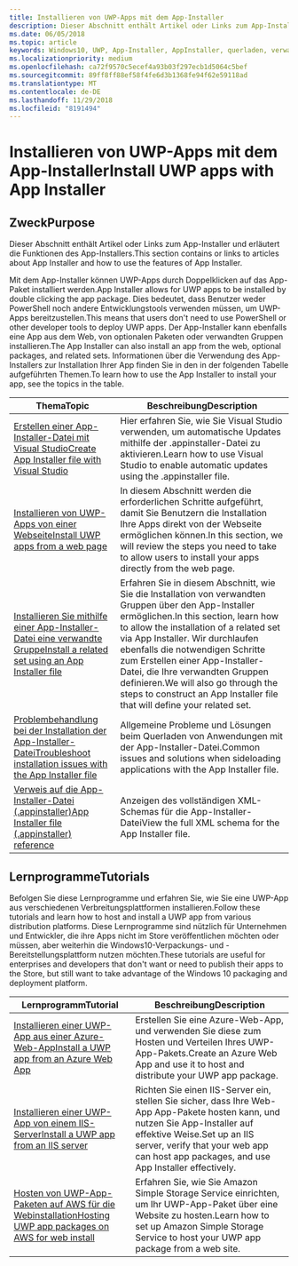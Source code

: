 ```yaml
---
title: Installieren von UWP-Apps mit dem App-Installer
description: Dieser Abschnitt enthält Artikel oder Links zum App-Installer und erläutert die Funktionen des App-Installers.
ms.date: 06/05/2018
ms.topic: article
keywords: Windows10, UWP, App-Installer, AppInstaller, querladen, verwandte Gruppe, optionale Pakete
ms.localizationpriority: medium
ms.openlocfilehash: ca72f9570c5ecef4a93b03f297ecb1d5064c5bef
ms.sourcegitcommit: 89ff8ff88ef58f4fe6d3b1368fe94f62e59118ad
ms.translationtype: MT
ms.contentlocale: de-DE
ms.lasthandoff: 11/29/2018
ms.locfileid: "8191494"
---
```

# <a name="install-uwp-apps-with-app-installer"></a><span data-ttu-id="cd479-104">Installieren von UWP-Apps mit dem App-Installer</span><span class="sxs-lookup"><span data-stu-id="cd479-104">Install UWP apps with App Installer</span></span>

## <a name="purpose"></a><span data-ttu-id="cd479-105">Zweck</span><span class="sxs-lookup"><span data-stu-id="cd479-105">Purpose</span></span>
<span data-ttu-id="cd479-106">Dieser Abschnitt enthält Artikel oder Links zum App-Installer und erläutert die Funktionen des App-Installers.</span><span class="sxs-lookup"><span data-stu-id="cd479-106">This section contains or links to articles about App Installer and how to use the features of App Installer.</span></span> 

<span data-ttu-id="cd479-107">Mit dem App-Installer können UWP-Apps durch Doppelklicken auf das App-Paket installiert werden.</span><span class="sxs-lookup"><span data-stu-id="cd479-107">App Installer allows for UWP apps to be installed by double clicking the app package.</span></span> <span data-ttu-id="cd479-108">Dies bedeutet, dass Benutzer weder PowerShell noch andere Entwicklungstools verwenden müssen, um UWP-Apps bereitzustellen.</span><span class="sxs-lookup"><span data-stu-id="cd479-108">This means that users don't need to use PowerShell or other developer tools to deploy UWP apps.</span></span> <span data-ttu-id="cd479-109">Der App-Installer kann ebenfalls eine App aus dem Web, von optionalen Paketen oder verwandten Gruppen installieren.</span><span class="sxs-lookup"><span data-stu-id="cd479-109">The App Installer can also install an app from the web, optional packages, and related sets.</span></span> <span data-ttu-id="cd479-110">Informationen über die Verwendung des App-Installers zur Installation Ihrer App finden Sie in den in der folgenden Tabelle aufgeführten Themen.</span><span class="sxs-lookup"><span data-stu-id="cd479-110">To learn how to use the App Installer to install your app, see the topics in the table.</span></span>

| <span data-ttu-id="cd479-111">Thema</span><span class="sxs-lookup"><span data-stu-id="cd479-111">Topic</span></span> | <span data-ttu-id="cd479-112">Beschreibung</span><span class="sxs-lookup"><span data-stu-id="cd479-112">Description</span></span> |
|-------|-------------|
| [<span data-ttu-id="cd479-113">Erstellen einer App-Installer-Datei mit Visual Studio</span><span class="sxs-lookup"><span data-stu-id="cd479-113">Create App Installer file with Visual Studio</span></span>](create-appinstallerfile-vs.md)| <span data-ttu-id="cd479-114">Hier erfahren Sie, wie Sie Visual Studio verwenden, um automatische Updates mithilfe der .appinstaller-Datei zu aktivieren.</span><span class="sxs-lookup"><span data-stu-id="cd479-114">Learn how to use Visual Studio to enable automatic updates using the .appinstaller file.</span></span> |
| [<span data-ttu-id="cd479-115">Installieren von UWP-Apps von einer Webseite</span><span class="sxs-lookup"><span data-stu-id="cd479-115">Install UWP apps from a web page</span></span>](installing-UWP-apps-web.md) | <span data-ttu-id="cd479-116">In diesem Abschnitt werden die erforderlichen Schritte aufgeführt, damit Sie Benutzern die Installation Ihre Apps direkt von der Webseite ermöglichen können.</span><span class="sxs-lookup"><span data-stu-id="cd479-116">In this section, we will review the steps you need to take to allow users to install your apps directly from the web page.</span></span> |
| [<span data-ttu-id="cd479-117">Installieren Sie mithilfe einer App-Installer-Datei eine verwandte Gruppe</span><span class="sxs-lookup"><span data-stu-id="cd479-117">Install a related set using an App Installer file</span></span>](install-related-set.md) | <span data-ttu-id="cd479-118">Erfahren Sie in diesem Abschnitt, wie Sie die Installation von verwandten Gruppen über den App-Installer ermöglichen.</span><span class="sxs-lookup"><span data-stu-id="cd479-118">In this section, learn how to allow the installation of a related set via App Installer.</span></span> <span data-ttu-id="cd479-119">Wir durchlaufen ebenfalls die notwendigen Schritte zum Erstellen einer App-Installer-Datei, die Ihre verwandten Gruppen definieren.</span><span class="sxs-lookup"><span data-stu-id="cd479-119">We will also go through the steps to construct an App Installer file that will define your related set.</span></span> |
| [<span data-ttu-id="cd479-120">Problembehandlung bei der Installation der App-Installer-Datei</span><span class="sxs-lookup"><span data-stu-id="cd479-120">Troubleshoot installation issues with the App Installer file</span></span>](troubleshoot-appinstaller-issues.md) | <span data-ttu-id="cd479-121">Allgemeine Probleme und Lösungen beim Querladen von Anwendungen mit der App-Installer-Datei.</span><span class="sxs-lookup"><span data-stu-id="cd479-121">Common issues and solutions when sideloading applications with the App Installer file.</span></span> |
| [<span data-ttu-id="cd479-122">Verweis auf die App-Installer-Datei (.appinstaller)</span><span class="sxs-lookup"><span data-stu-id="cd479-122">App Installer file (.appinstaller) reference</span></span>](https://docs.microsoft.com/uwp/schemas/appinstallerschema/app-installer-file) | <span data-ttu-id="cd479-123">Anzeigen des vollständigen XML-Schemas für die App-Installer-Datei</span><span class="sxs-lookup"><span data-stu-id="cd479-123">View the full XML schema for the App Installer file.</span></span> |

## <a name="tutorials"></a><span data-ttu-id="cd479-124">Lernprogramme</span><span class="sxs-lookup"><span data-stu-id="cd479-124">Tutorials</span></span> 

<span data-ttu-id="cd479-125">Befolgen Sie diese Lernprogramme und erfahren Sie, wie Sie eine UWP-App aus verschiedenen Verbreitungsplattformen installieren.</span><span class="sxs-lookup"><span data-stu-id="cd479-125">Follow these tutorials and learn how to host and install a UWP app from various distribution platforms.</span></span> <span data-ttu-id="cd479-126">Diese Lernprogramme sind nützlich für Unternehmen und Entwickler, die ihre Apps nicht im Store veröffentlichen möchten oder müssen, aber weiterhin die Windows10-Verpackungs- und -Bereitstellungsplattform nutzen möchten.</span><span class="sxs-lookup"><span data-stu-id="cd479-126">These tutorials are useful for enterprises and developers that don't want or need to publish their apps to the Store, but still want to take advantage of the Windows 10 packaging and deployment platform.</span></span>

| <span data-ttu-id="cd479-127">Lernprogramm</span><span class="sxs-lookup"><span data-stu-id="cd479-127">Tutorial</span></span> | <span data-ttu-id="cd479-128">Beschreibung</span><span class="sxs-lookup"><span data-stu-id="cd479-128">Description</span></span> |
|----------|-------------|
| [<span data-ttu-id="cd479-129">Installieren einer UWP-App aus einer Azure-Web-App</span><span class="sxs-lookup"><span data-stu-id="cd479-129">Install a UWP app from an Azure Web App</span></span>](web-install-azure.md) | <span data-ttu-id="cd479-130">Erstellen Sie eine Azure-Web-App, und verwenden Sie diese zum Hosten und Verteilen Ihres UWP-App-Pakets.</span><span class="sxs-lookup"><span data-stu-id="cd479-130">Create an Azure Web App and use it to host and distribute your UWP app package.</span></span> |
| [<span data-ttu-id="cd479-131">Installieren einer UWP-App von einem IIS-Server</span><span class="sxs-lookup"><span data-stu-id="cd479-131">Install a UWP app from an IIS server</span></span>](web-install-IIS.md) | <span data-ttu-id="cd479-132">Richten Sie einen IIS-Server ein, stellen Sie sicher, dass Ihre Web-App App-Pakete hosten kann, und nutzen Sie App-Installer auf effektive Weise.</span><span class="sxs-lookup"><span data-stu-id="cd479-132">Set up an IIS server, verify that your web app can host app packages, and use App Installer effectively.</span></span> |
| [<span data-ttu-id="cd479-133">Hosten von UWP-App-Paketen auf AWS für die Webinstallation</span><span class="sxs-lookup"><span data-stu-id="cd479-133">Hosting UWP app packages on AWS for web install</span></span>](web-install-aws.md) | <span data-ttu-id="cd479-134">Erfahren Sie, wie Sie Amazon Simple Storage Service einrichten, um Ihr UWP-App-Paket über eine Website zu hosten.</span><span class="sxs-lookup"><span data-stu-id="cd479-134">Learn how to set up Amazon Simple Storage Service to host your UWP app package from a web site.</span></span> |

